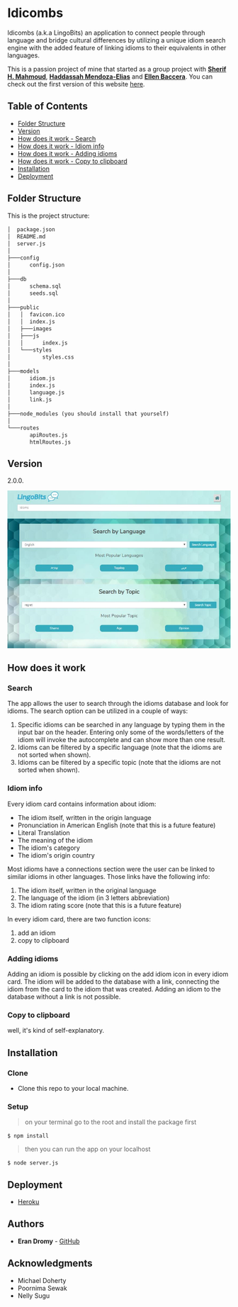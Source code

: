 # Idicombs

Idicombs (a.k.a LingoBits) an application to connect people through language and bridge cultural differences by utilizing a unique idiom search engine with the added feature of linking idioms to their equivalents in other languages.

This is a passion project of mine that started as a group project with [**Sherif H. Mahmoud**](https://github.com/sherifmahmoud), [**Haddassah Mendoza-Elias**](https://github.com/haddassah) and [**Ellen Baccera**](https://github.com/ebacerra?tab=repositories). You can check out the first version of this website [here](https://github.com/erandro/LingoBits).

## Table of Contents

- [Folder Structure](#folder-structure)
- [Version](#version)
- [How does it work - Search](#search)
- [How does it work - Idiom info](#idiom-info)
- [How does it work - Adding idioms](#adding-idioms)
- [How does it work - Copy to clipboard](#copy-to-clipboard)
- [Installation](#installation)
- [Deployment](#deployment)

## Folder Structure

This is the project structure:

```
│  package.json
│  README.md
│  server.js
│
├───config
│      config.json
│
├───db
│      schema.sql
│      seeds.sql
│
├───public
│   │  favicon.ico
│   │  index.js
│   ├───images
│   ├───js
│   │      index.js
│   └───styles
│          styles.css
│
├───models
│      idiom.js
│      index.js
│      language.js
│      link.js
│
├───node_modules (you should install that yourself)
│
└───routes
       apiRoutes.js
       htmlRoutes.js
```

## Version

2.0.0.

<img src="./public/images/pic1.jpg">

## How does it work

### Search
The app allows the user to search through the idioms database and look for idioms.
The search option can be utilized in a couple of ways:
1. Specific idioms can be searched in any language by typing them in the input bar on the header. Entering only some of the words/letters of the idiom will invoke the autocomplete and can show more than one result.
2. Idioms can be filtered by a specific language (note that the idioms are not sorted when shown).
3. Idioms can be filtered by a specific topic (note that the idioms are not sorted when shown).

### Idiom info
Every idiom card contains information about idiom:
- The idiom itself, written in the origin language
- Pronunciation in American English (note that this is a future feature)
- Literal Translation
- The meaning of the idiom
- The idiom's category
- The idiom's origin country

Most idioms have a connections section were the user can be linked to similar idioms in other languages. Those links have the following info:
1. The idiom itself, written in the original language
2. The language of the idiom (in 3 letters abbreviation)
3. The idiom rating score (note that this is a future feature)

In every idiom card, there are two function icons:
1. add an idiom
2. copy to clipboard

### Adding idioms

Adding an idiom is possible by clicking on the add idiom icon in every idiom card. The idiom will be added to the database with a link, connecting the idiom from the card to the idiom that was created.
Adding an idiom to the database without a link is not possible.

### Copy to clipboard

well, it's kind of self-explanatory.

## Installation

### Clone

- Clone this repo to your local machine. 

### Setup

> on your terminal go to the root and install the package first

```shell
$ npm install
```
> then you can run the app on your localhost

```shell
$ node server.js
```

## Deployment

* [Heroku](https://vast-waters-75039.herokuapp.com/)

## Authors

* **Eran Dromy** - [GitHub](https://github.com/erandro)

## Acknowledgments

* Michael Doherty
* Poornima Sewak
* Nelly Sugu